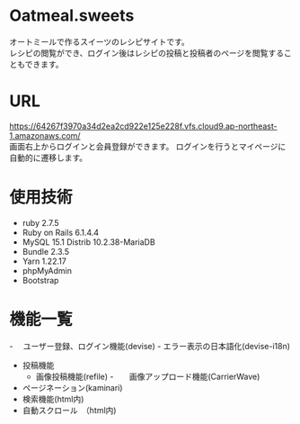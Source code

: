  # Oatmeal.sweets
  
  オートミールで作るスイーツのレシピサイトです。<br >
  レシピの閲覧ができ、ログイン後はレシピの投稿と投稿者のページを閲覧することもできます。
  
  
 # URL
  https://64267f3970a34d2ea2cd922e125e228f.vfs.cloud9.ap-northeast-1.amazonaws.com/<br >
  画面右上からログインと会員登録ができます。
  ログインを行うとマイページに自動的に遷移します。<br >
   
  # 使用技術
  - ruby 2.7.5
  - Ruby on Rails 6.1.4.4
  - MySQL 15.1 Distrib 10.2.38-MariaDB
  - Bundle 2.3.5
  - Yarn 1.22.17
  - phpMyAdmin
  - Bootstrap
  
 # 機能一覧
  -　 ユーザー登録、ログイン機能(devise)
    - エラー表示の日本語化(devise-i18n)
  - 投稿機能
    - 画像投稿機能(refile)
    -　　画像アップロード機能(CarrierWave)
  - ページネーション(kaminari)
  - 検索機能(html内)
  - 自動スクロール　（html内)

  
